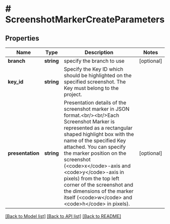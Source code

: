 # # ScreenshotMarkerCreateParameters

## Properties

Name | Type | Description | Notes
------------ | ------------- | ------------- | -------------
**branch** | **string** | specify the branch to use | [optional] 
**key_id** | **string** | Specify the Key ID which should be highlighted on the specified screenshot. The Key must belong to the project. | 
**presentation** | **string** | Presentation details of the screenshot marker in JSON format.&lt;br/&gt;&lt;br/&gt;Each Screenshot Marker is represented as a rectangular shaped highlight box with the name of the specified Key attached. You can specify the marker position on the screenshot (&lt;code&gt;x&lt;/code&gt;-axis and &lt;code&gt;y&lt;/code&gt;-axis in pixels) from the top left corner of the screenshot and the dimensions of the marker itself (&lt;code&gt;w&lt;/code&gt; and &lt;code&gt;h&lt;/code&gt; in pixels). | [optional] 

[[Back to Model list]](../../README.md#documentation-for-models) [[Back to API list]](../../README.md#documentation-for-api-endpoints) [[Back to README]](../../README.md)


